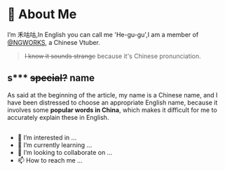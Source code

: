 # 👋 About Me
I’m 禾咕咕,In English you can call me 'He-gu-gu',I am a member of [@NGWORKS](https://github.com/NGWORKS), a Chinese Vtuber.
> ~~I know it sounds strange~~ because it's Chinese pronunciation.
## s*** ~~special?~~ name
As said at the beginning of the article, my name is a Chinese name, and I have been distressed to choose an appropriate English name, because it involves some **popular words in China**, which makes it difficult for me to accurately explain these in English.

## 
- 👀 I’m interested in ...
- 🌱 I’m currently learning ...
- 💞️ I’m looking to collaborate on ...
- 📫 How to reach me ...

<!---
hegugu-ng/hegugu-ng is a ✨ special ✨ repository because its `README.md` (this file) appears on your GitHub profile.
You can click the Preview link to take a look at your changes.
--->
